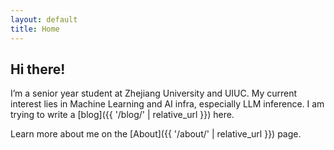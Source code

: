 ```yaml
---
layout: default
title: Home
---
```


## Hi there!

I’m a senior year student at Zhejiang University and UIUC. My current interest lies in Machine Learning and AI infra, especially LLM inference. I am trying to write a [blog]({{ '/blog/' | relative_url }}) here.

Learn more about me on the [About]({{ '/about/' | relative_url }}) page.
